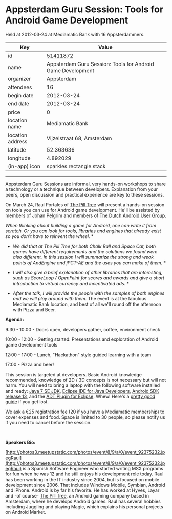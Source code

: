 # Appsterdam Guru Session: Tools for Android Game Development
Held at 2012-03-24 at Mediamatic Bank with 16 Appsterdammers.
        
|Key|Value
|---|---|
|id|[51411872](https://www.meetup.com/appsterdam/events/51411872/)|
|name|Appsterdam Guru Session: Tools for Android Game Development|
|organizer|Appsterdam|
|attendees|16|
|begin date|2012-03-24|
|end date|2012-03-24|
|price|0|
|location name|Mediamatic Bank|
|location address|Vijzelstraat 68, Amsterdam|
|latitude|52.363636|
|longitude|4.892029|
|(in-app) icon|sparkles.rectangle.stack|

---

Appsterdam Guru Sessions are informal, very hands-on workshops to share a technology or a technique between developers. Explanation from your peers, open discussion and practical experience are key to these sessions.

On March 24, Raul Portales of [The Pill Tree](http://thepilltree.com/) will present a hands-on session on tools you can use for Android game development. He'll be assisted by members of Johan Pelgrim and members of [The Dutch Android User Group](http://www.dutchaug.org/events/51448682/?eventId=51448682&action=detail).

*When thinking about building a game for Android, one can write it from scratch. Or you can look for tools, libraries and engines that already exist so you don't have to reinvent the wheel.* *

* *We did that at The Pill Tree for both Chalk Ball and Space Cat, both games have different requirements and the solutions we found were also different. In this session I will summarize the strong and weak points of AndEngine and jPCT-AE and the uses you can make of them.* *

* *I will also give a brief explanation of other libraries that are interesting, such as ScoreLoop / OpenFeint for scores and awards and give a short introduction to virtual currency and incentivated ads.* *

* *After the talk, I will provide the people with the samples of both engines and we will play around with them.* The event is at the fabulous Mediamatic Bank location, and best of all we'll round off the afternoon with Pizza and Beer.

**Agenda:**

9:30 - 10:00 - Doors open, developers gather, coffee, environment check

10:00 - 12:00 - Getting started: Presentations and exploration of Android game development tools

12:00 - 17:00 - Lunch, "Hackathon" style guided learning with a team

17:00 - Pizza and beer!

This session is targeted at developers. Basic Android knowledge recommended, knowledge of 2D / 3D concepts is not necessary but will not harm. You will need to bring a laptop with the following software installed and ready: [Java 7 SE JDK](http://www.oracle.com/technetwork/java/javase/downloads/java-se-jdk-7-download-432154.html), [Eclipse IDE for Java Developers](http://www.eclipse.org/downloads/), [Android SDK release 13](http://developer.android.com/sdk/index.html), and the [ADT Plugin for Eclipse](http://developer.android.com/sdk/eclipse-adt.html). Whew! Here's a [pretty good guide](http://developer.android.com/sdk/installing.html) if you get lost.

We ask a €25 registration fee (20 if you have a Mediamatic membership) to cover expenses and food. Space is limited to 30 people, so please notify us if you need to cancel before the session.

 

**Speakers Bio:**

[http://photos3.meetupstatic.com/photos/event/8/9/a/0/event_92375232.jpegRaul](http://photos3.meetupstatic.com/photos/event/8/9/a/0/event_92375232.jpegRaul) is a Spanish Software Engineer who started writing MSX programs for fun when he was 12 and he still enjoys his development role today. Raul has been working in the IT industry since 2004, but is focused on mobile development since 2006. That includes Windows Mobile, Symbian, Android and iPhone. Android is by far his favorite. He has worked at Hyves, Layar and -of course- [The Pill Tree](http://thepilltree.com), an Android gaming company based in Amsterdam, where he develops Android games. Raul has several hobbies including Juggling and playing Magic, which explains his personal projects on Android Market.

 

 


